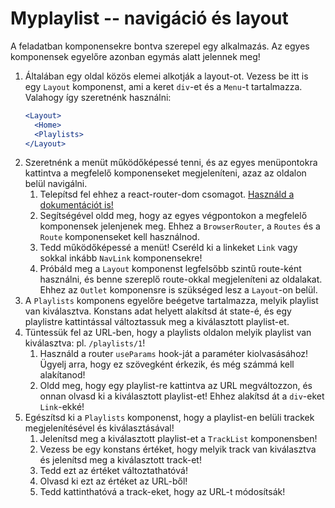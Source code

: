 # Myplaylist -- navigáció és layout

A feladatban komponensekre bontva szerepel egy alkalmazás. Az egyes komponensek egyelőre azonban egymás alatt jelennek meg!

1. Általában egy oldal közös elemei alkotják a layout-ot. Vezess be itt is egy `Layout` komponenst, ami a keret `div`-et és a `Menu`-t tartalmazza. Valahogy így szeretnénk használni:
   ```jsx
   <Layout>
     <Home>
     <Playlists>
   </Layout>
   ```
2. Szeretnénk a menüt működőképessé tenni, és az egyes menüpontokra kattintva a megfelelő komponenseket megjeleníteni, azaz az oldalon belül navigálni.
   1. Telepítsd fel ehhez a react-router-dom csomagot. [Használd a dokumentációt is!](https://reactrouter.com/docs/en/v6)
   2. Segítségével oldd meg, hogy az egyes végpontokon a megfelelő komponensek jelenjenek meg. Ehhez a `BrowserRouter`, a `Routes` és a `Route` komponenseket kell használnod.
   3. Tedd működőképessé a menüt! Cseréld ki a linkeket `Link` vagy sokkal inkább `NavLink` komponensekre!
   4. Próbáld meg a `Layout` komponenst legfelsőbb szintű route-ként használni, és benne szereplő route-okkal megjeleníteni az oldalakat. Ehhez az `Outlet` komponensre is szükséged lesz a `Layout`-on belül.
3. A `Playlists` komponens egyelőre beégetve tartalmazza, melyik playlist van kiválasztva. Konstans adat helyett alakítsd át state-é, és egy playlistre kattintással változtassuk meg a kiválasztott playlist-et.
4. Tüntessük fel az URL-ben, hogy a playlists oldalon melyik playlist van kiválasztva: pl. `/playlists/1`!
   1. Használd a router `useParams` hook-ját a paraméter kiolvasásához! Ügyelj arra, hogy ez szövegként érkezik, és még számmá kell alakítanod!
   2. Oldd meg, hogy egy playlist-re kattintva az URL megváltozzon, és onnan olvasd ki a kiválasztott playlist-et! Ehhez alakítsd át a `div`-eket `Link`-ekké!
5. Egészítsd ki a `Playlists` komponenst, hogy a playlist-en belüli trackek megjelenítésével és kiválasztásával!
   1. Jelenítsd meg a kiválasztott playlist-et a `TrackList` komponensben!
   2. Vezess be egy konstans értéket, hogy melyik track van kiválasztva és jelenítsd meg a kiválasztott track-et!
   3. Tedd ezt az értéket változtathatóvá!
   4. Olvasd ki ezt az értéket az URL-ből!
   5. Tedd kattinthatóvá a track-eket, hogy az URL-t módosítsák!
